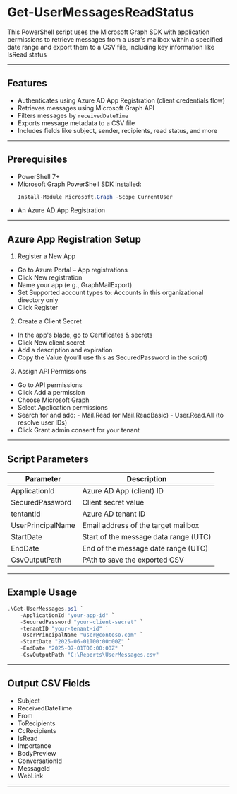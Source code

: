 # Get-UserMessagesReadStatus
This PowerShell script uses the Microsoft Graph SDK with application permissions to retrieve messages from a user's mailbox within a specified date range and export them to a CSV file, including key information like IsRead status

---

## Features

- Authenticates using Azure AD App Registration (client credentials flow)
- Retrieves messages using Microsoft Graph API
- Filters messages by `receivedDateTime`
- Exports message metadata to a CSV file
- Includes fields like subject, sender, recipients, read status, and more
---

## Prerequisites

- PowerShell 7+
- Microsoft Graph PowerShell SDK installed:
  ```powershell
  Install-Module Microsoft.Graph -Scope CurrentUser
  ```
- An Azure AD App Registration
---

## Azure App Registration Setup

1. Register a New App
- Go to Azure Portal – App registrations
- Click New registration
- Name your app (e.g., GraphMailExport)
- Set Supported account types to: Accounts in this organizational directory only
- Click Register
  
2. Create a Client Secret
- In the app's blade, go to Certificates & secrets
- Click New client secret
- Add a description and expiration
- Copy the Value (you’ll use this as SecuredPassword in the script)
  
3. Assign API Permissions
- Go to API permissions
- Click Add a permission
- Choose Microsoft Graph
- Select Application permissions
- Search for and add:
      - Mail.Read (or Mail.ReadBasic)
      - User.Read.All (to resolve user IDs)
- Click Grant admin consent for your tenant
---

## Script Parameters

| Parameter | Description |
| ------------- | ------------- |
| ApplicationId | 	Azure AD App (client) ID |
| SecuredPassword | Client secret value |
| tentantId | Azure AD tenant ID | 
| UserPrincipalName | Email address of the target mailbox | 
| StartDate | Start of the message data range (UTC) | 
| EndDate | End of the message date range (UTC) | 
| CsvOutputPath | PAth to save the exported CSV | 
---
## Example Usage

```powershell
.\Get-UserMessages.ps1 `
    -ApplicationId "your-app-id" `
    -SecuredPassword "your-client-secret" `
    -tenantID "your-tenant-id" `
    -UserPrincipalName "user@contoso.com" `
    -StartDate "2025-06-01T00:00:00Z" `
    -EndDate "2025-07-01T00:00:00Z" `
    -CsvOutputPath "C:\Reports\UserMessages.csv"
```
---

## Output CSV Fields

- Subject
- ReceivedDateTime
- From
- ToRecipients
- CcRecipients
- IsRead
- Importance
- BodyPreview
- ConversationId
- MessageId
- WebLink
---
